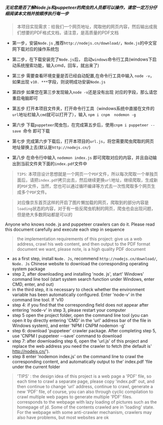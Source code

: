 ##### 无论您是否了解Node.js和puppeteer的爬虫的人员都可以操作，请您一定万分仔细阅读本文档并按顺序执行每一步

> 本项目实现需求：给我们一个网页地址，爬取他的网页内容，然后输出成我们想要的PDF格式文档，请注意，是高质量的PDF文档

* 第一步，安装`Node.js` ,推荐`http://nodejs.cn/download/`，`Node.js`的中文官网下载对应的操作系统包

* 第二步，在下载安装完了`Node.js`后， 启动`windows`命令行工具(windows下启动系统搜索功能，输入cmd，回车，就出来了)
 
* 第三步 需要查看环境变量是否已经自动配置,在命令行工具中输入 `node -v`，如果出现 `v10. ***`字段，则说明成功安装`Node.js`

* 第四步 如果您在第三步发现输入`node -v`还是没有出现 对应的字段，那么请您重启电脑即可 

* 第五步 打开本项目文件夹，打开命令行工具（windows系统中直接在文件的`url`地址栏输入`cmd`就可以打开了），输入 `npm i cnpm  nodemon -g `

* 第六步 下载`puppeteer`爬虫包，在完成第五步后，使用`cnpm i puppeteer --save `命令 即可下载 

* 第七步 完成第六步下载后，打开本项目的`url.js`，将您需要爬虫爬取的网页地址替换上去(默认是`http://nodejs.cn/`)

* 第八步 在命令行中输入 `nodemon index.js` 即可爬取对应的内容，并且自动输出到当前文件夹下面的`index.pdf`文件中

> `TIPS`: 本项目设计思想就是一个网页一个`PDF`文件，所以每次爬取一个单独页面后，请把`index.pdf`拷贝出去，然后继续更换`url`地址，继续爬取，生成新的`PDF`文件，当然，您也可以通过循环编译等方式去一次性爬取多个网页生成多个`PDF`文件。

> 对应像京东首页这样的开启了图片懒加载的网页，爬取到的部分内容是`loading`状态的内容，对于有一些反爬虫机制的网页，爬虫也会出现问题，但是绝大多数网站都是可以的


Anyone who knows node. js and puppeteer crawlers can do it. Please read this document carefully and execute each step in sequence
> the implementation requirements of this project: give us a web address, crawl his web content, and then output to the PDF format document we want, please note, is a high quality PDF document
* as a first step, install ` Node. Js `, recommend ` http://nodejs.cn/download/ `, ` Node. Js ` Chinese website to download the corresponding operating system package
* step 2, after downloading and installing 'node. js', start' Windows' command line tool (start system search function under Windows, enter CMD, enter, and out)
* in the third step, it is necessary to check whether the environment variable has been automatically configured. Enter 'node-v' in the command line tool. If 'v10
* step 4: if you find that the corresponding field does not appear after entering 'node-v' in step 3, please restart your computer
* step 5 open the project folder, open the command line tool (you can open it by directly entering 'CMD' in the 'url' address bar of the file in Windows system), and enter 'NPM I CNPM nodemon -g'
* step 6: download 'puppeteer' crawler package. After completing step 5, use 'CNPM I puppeteer --save' command to download
* step 7: after downloading step 6, open the 'url.js' of this project and replace the web address you need the crawler to fetch (the default is' http://nodejs.cn/').
* step 8 enter 'nodemon index.js' on the command line to crawl the corresponding content, and automatically output to the' index.pdf 'file under the current folder
> 'TIPS' : the design idea of this project is a web page a 'PDF' file, so each time to crawl a separate page, please copy 'index.pdf' out, and then continue to change 'url' address, continue to crawl, generate a new 'PDF' file, of course, you can also through cyclic compilation to crawl multiple web pages to generate multiple 'PDF' files.
> corresponds to the webpage with lazy loading of pictures such as the homepage of jd. Some of the contents crawled are in 'loading' state. For the webpage with some anti-crawler mechanism, crawlers may also have problems, but most websites are ok
